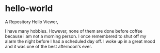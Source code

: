 # hello-world
A Repository
Hello Viewer,

I have many hobbies. However, none of them are done before coffee because i am not a morning person.
I once remembered to shut off my alarm the night before I had a scheduled day off. I woke up in a great mood and it
was one of the best afternoon's ever. 


